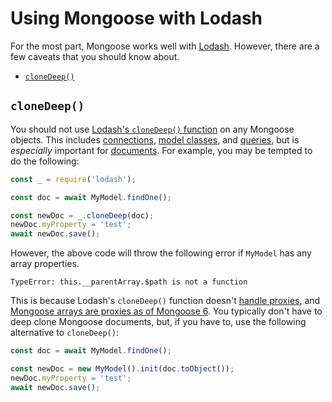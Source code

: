 # Using Mongoose with Lodash

For the most part, Mongoose works well with [Lodash](https://lodash.com/).
However, there are a few caveats that you should know about.

* [`cloneDeep()`](#clonedeep)

## `cloneDeep()`

You should not use [Lodash's `cloneDeep()` function](https://lodash.com/docs/4.17.15#cloneDeep) on any Mongoose objects.
This includes [connections](connections.html), [model classes](models.html), and [queries](queries.html), but is *especially* important for [documents](documents.html).
For example, you may be tempted to do the following:

```javascript
const _ = require('lodash');

const doc = await MyModel.findOne();

const newDoc = _.cloneDeep(doc);
newDoc.myProperty = 'test';
await newDoc.save();
```

However, the above code will throw the following error if `MyModel` has any array properties.

```no-highlight
TypeError: this.__parentArray.$path is not a function
```

This is because Lodash's `cloneDeep()` function doesn't [handle proxies](https://stackoverflow.com/questions/50663784/lodash-clonedeep-remove-proxy-from-object), and [Mongoose arrays are proxies as of Mongoose 6](https://thecodebarbarian.com/introducing-mongoose-6.html#arrays-as-proxies).
You typically don't have to deep clone Mongoose documents, but, if you have to, use the following alternative to `cloneDeep()`:

```javascript
const doc = await MyModel.findOne();

const newDoc = new MyModel().init(doc.toObject());
newDoc.myProperty = 'test';
await newDoc.save();
```
